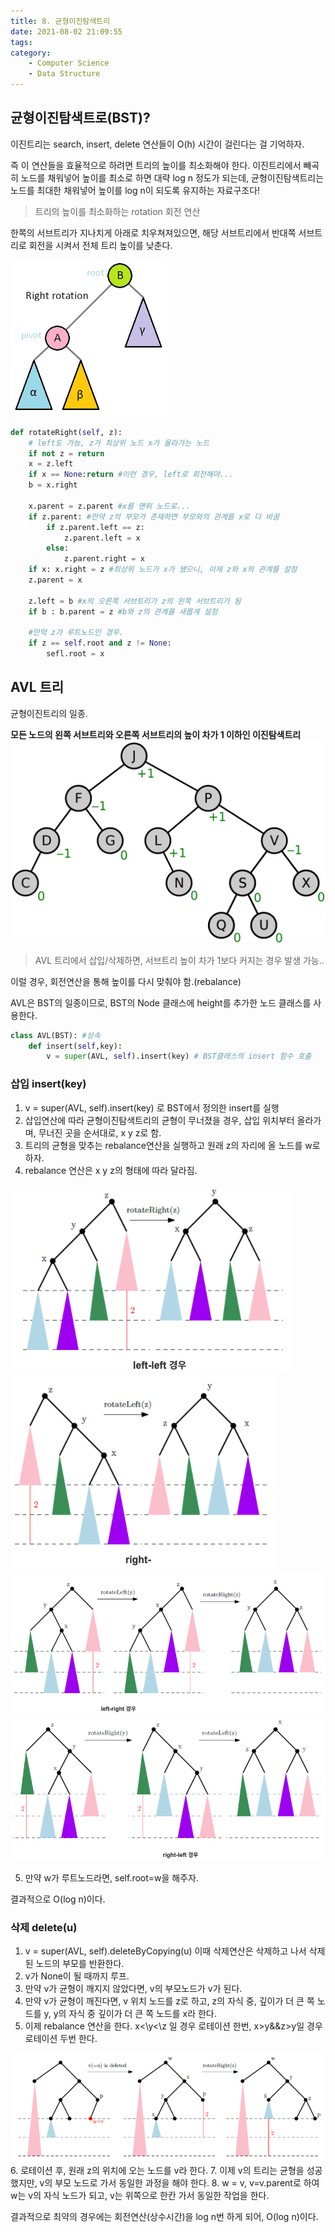 ```yaml
---
title: 8. 균형이진탐색트리
date: 2021-08-02 21:09:55
tags:
category:
    - Computer Science
    - Data Structure
---
```

## 균형이진탐색트로(BST)?

이진트리는 search, insert, delete 연산들이 O(h) 시간이 걸린다는 걸 기억하자.

즉 이 연산들을 효율적으로 하려면 트리의 높이를 최소화해야 한다.
이진트리에서 빼곡히 노드를 채워넣어 높이를 최소로 하면 대략 log n 정도가 되는데,
균형이진탐색트리는 노드를 최대한 채워넣어 높이를 log n이 되도록 유지하는 자료구조다!

> 트리의 높이를 최소화하는 rotation 회전 연산

한쪽의 서브트리가 지나치게 아래로 치우쳐져있으면,
해당 서브트리에서 반대쪽 서브트리로 회전을 시켜서 전체 트리 높이를 낮춘다.

![](img/ds/binarytree.gif)

```python
def rotateRight(self, z): 
    # left도 가능, z가 최상위 노드 x가 올라가는 노드
    if not z = return
    x = z.left
    if x == None:return #이런 경우, left로 회전해야...
    b = x.right
    
    x.parent = z.parent #x를 맨위 노드로...
    if z.parent: #만약 z의 부모가 존재하면 부모와의 관계를 x로 다 바꿈
        if z.parent.left == z:
            z.parent.left = x
        else:
            z.parent.right = x
    if x: x.right = z #최상위 노드가 x가 됐으니, 이제 z와 x의 관계를 설정
    z.parent = x
    
    z.left = b #x의 오른쪽 서브트리가 z의 왼쪽 서브트리가 됨
    if b : b.parent = z #b와 z의 관계를 새롭게 설정

    #만약 z가 루트노드인 경우.
    if z == self.root and z != None:
        sefl.root = x
```

## AVL 트리

균형이진트리의 일종.

**모든 노드의 왼쪽 서브트리와 오른쪽 서브트리의 높이 차가 1 이하인 이진탐색트리**
![](/img/ds/binarytree2.png)

> AVL 트리에서 삽입/삭제하면, 서브트리 높이 차가 1보다 커지는 경우 발생 가능..

이럴 경우, 회전연산을 통해 높이를 다시 맞춰야 함.(rebalance)

AVL은 BST의 일종이므로, BST의 Node 클래스에 height를 추가한 노드 클래스를 사용한다.
```python
class AVL(BST): #상속
    def insert(self,key):
        v = super(AVL, self).insert(key) # BST클래스의 insert 함수 호출
```        
### 삽입 insert(key)
1. v = super(AVL, self).insert(key) 로 BST에서 정의한 insert를 실행
2. 삽입연산에 따라 균형이진탐색트리의 균형이 무너졌을 경우, 삽입 위치부터 올라가며, 무너진 곳을 순서대로, x y z로 함.
3. 트리의 균형을 맞추는 rebalance연산을 실행하고 원래 z의 자리에 올 노드를 w로 하자.
4. rebalance 연산은  x y z의 형태에 따라 달라짐.


![](/img/ds/ds8-3.png)
![](/img/ds/ds8-4.png)
![](/img/ds/ds8-5.png)
![](/img/ds/ds8-6.png)


5. 만약 w가 루트노드라면, self.root=w을 해주자.

결과적으로 O(log n)이다.

### 삭제 delete(u)
1. v = super(AVL, self).deleteByCopying(u) 이때 삭제연산은 삭제하고 나서 삭제된 노드의 부모를 반환한다.
2. v가 None이 될 때까지 루프.
3. 만약 v가 균형이 깨지지 않았다면, v의 부모노드가 v가 된다.
4. 만약 v가 균형이 깨진다면, v 위치 노드를 z로 하고, z의 자식 중, 깊이가 더 큰 쪽 노드를 y, y의 자식 중 깊이가 더 큰 쪽 노드를 x라 한다.
5. 이제 rebalance 연산을 한다. x<\y<\z 일 경우 로테이션 한번, x>y&&z>y일 경우 로테이션 두번 한다.


![](/img/ds/ds8-7.png)
6. 로테이션 후, 원래 z의 위치에 오는 노드를 v라 한다.
7. 이제 v의 트리는 균형을 성공했지만, v의 부모 노드로 가서 동일한 과정을 해야 한다.
8. w = v, v=v.parent로 하여 w는 v의 자식 노드가 되고, v는 위쪽으로 한칸 가서 동일한 작업을 한다.

결과적으로 최약의 경우에는 회전연산(상수시간)을 log n번 하게 되어, O(log n)이다.